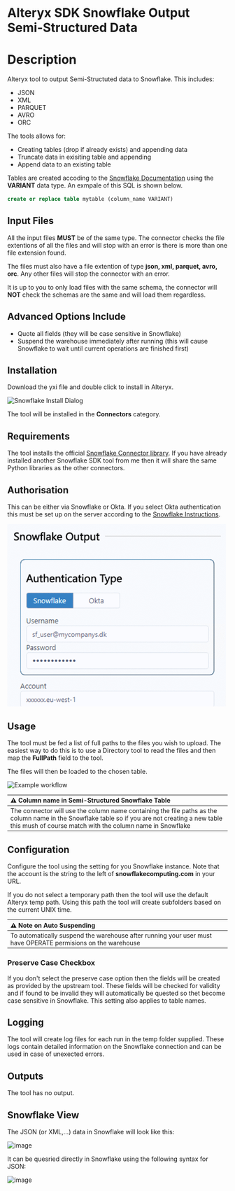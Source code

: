 # Alteryx SDK Snowflake Output Semi-Structured Data


# Description
Alteryx tool to output Semi-Structuted data to Snowflake. This includes:

- JSON
- XML
- PARQUET
- AVRO
- ORC

The tools allows for:

- Creating tables (drop if already exists) and appending data
- Truncate data in exisiting table and appending
- Append data to an existing table

Tables are created accoding to the [Snowflake Documentation](https://docs.snowflake.com/en/user-guide/semistructured-intro.html) using the **VARIANT** data type. An exmpale of this SQL is shown below.

```sql
create or replace table mytable (column_name VARIANT)
```

## Input Files

All the input files **MUST** be of the same type. The connector checks the file extentions of all the files and will stop with an error is there is more than one file extension found.

The files must also have a file extention of type **json, xml, parquet, avro, orc**. Any other files will stop the connector with an error.

It is up to you to only load files with the same schema, the connector will **NOT** check the schemas are the same and will load them regardless.

## Advanced Options Include
- Quote all fields (they will be case sensitive in Snowflake)
- Suspend the warehouse immediately after running (this will cause Snowflake to wait until current operations are finished first)

## Installation
Download the yxi file and double click to install in Alteryx. 

<img src="https://user-images.githubusercontent.com/4363445/111751520-e5fc8100-8894-11eb-99ef-9bd7ff444d30.png" width='500px' alt="Snowflake Install Dialog">

The tool will be installed in the __Connectors__ category.

## Requirements

The tool installs the official [Snowflake Connector library](https://docs.snowflake.com/en/user-guide/python-connector.html). If you have already installed another Snowflake SDK tool from me then it will share the same Python libraries as the other connectors.

## Authorisation
This can be either via Snowflake or Okta. If you select Okta authentication this must be set up on the server according to the [Snowflake Instructions](https://docs.snowflake.com/en/user-guide/admin-security-fed-auth-configure-snowflake.html). 

<img src='https://github.com/bobpeers/Alteryx_SDK_Snowflake_Output/blob/main/images/okta.gif' width=500px alt='Snowflake Okta Authentication'>

## Usage

The tool must be fed a list of full paths to the files you wish to upload. The easiest way to do this is to use a Directory tool to read the files and then map the **FullPath** field to the tool.

The files will then be loaded to the chosen table.

<img src='https://user-images.githubusercontent.com/4363445/111752571-29a3ba80-8896-11eb-8ba7-198cf6a02ea4.png' alt='Example workflow'>

| ⚠️ Column name in Semi-Structured Snowflake Table|
|:---|
|The connector will use the column name containing the file paths as the column name in the Snowflake table so if you are not creating a new table this mush of course match with the column name in Snowflake|

## Configuration
Configure the tool using the setting for you Snowflake instance. Note that the account is the string to the left of __snowflakecomputing.com__ in your URL.

If you do not select a temporary path then the tool will use the default Alteryx temp path. Using this path the tool will create subfolders based on the current UNIX time.

| ⚠️ Note on Auto Suspending|
|:---|
|To automatically suspend the warehouse after running your user must have OPERATE permisions on the warehouse|

### Preserve Case Checkbox
If you don't select the preserve case option then the fields will be created as provided by the upstream tool. These fields will be checked for validity and if found to be invalid they will automatically be quested so thet become case sensitive in Snowflake. This setting also applies to table names.

## Logging
The tool will create log files for each run in the temp folder supplied. These logs contain detailed information on the Snowflake connection and can be used in case of unexected errors.

## Outputs
The tool has no output.

## Snowflake View

The JSON (or XML,...) data in Snowflake will look like this:

![image](https://user-images.githubusercontent.com/4363445/111756281-53f77700-889a-11eb-9ead-619207799c4c.png)

It can be quesried directly in Snowflake using the following syntax for JSON:

![image](https://user-images.githubusercontent.com/4363445/111756508-928d3180-889a-11eb-84ef-1d8a7dcd6bc8.png)


